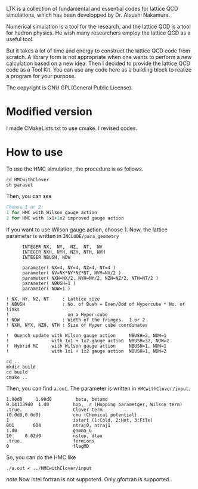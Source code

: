 LTK is a collection of fundamental and essential codes for lattice QCD simulations, which has been developped by Dr. Atsushi Nakamura.

Numerical simulation is a tool for the research, and the lattice QCD is a tool for hadron physics. He wish many researchers employ the lattice QCD as a useful tool.

But it takes a lot of time and energy to construct the lattice QCD code from scratch. A library form is not appropriate when one wants to perform a new calculation based on a new idea. Then I decided to provide the lattice QCD code as a Tool Kit. You can use any code here as a building block to realize a program for your purpose.

The copyright is GNU GPL(General Public License). 

# Modified version
I made CMakeLists.txt to use cmake. 
I revised codes. 

# How to use 
To use the HMC simulation, the procedure is as follows.
```
cd HMCwithClover
sh paraset
```
Then, you can see 
```fortran
Choose 1 or 2:
1 for HMC with Wilson gauge action
2 for HMC with 1x1+1x2 improved gauge action
```
If you want to use Wilson gauge action, choose 1. 
Now, the lattice parameter is written in ```INCLUDE/para_geometry```
```
      INTEGER NX,  NY,  NZ,  NT,  NV
      INTEGER NXH, NYH, NZH, NTH, NVH
      INTEGER NBUSH, NDW

      parameter( NX=4, NY=4, NZ=4, NT=4 )
      parameter( NV=NX*NY*NZ*NT, NVH=NV/2 )
      parameter( NXH=NX/2, NYH=NY/2, NZH=NZ/2, NTH=NT/2 )
      parameter( NBUSH=1 )       
      parameter( NDW=1 )        

! NX, NY, NZ, NT     : Lattice size
! NBUSH              : No. of Bush = Even/Odd of Hypercube * No. of links 
!                      on a Hyper-cube
! NDW                : Width of the fringes.  1 or 2
! NXH, NYX, NZH, NTH : Size of Hyper cube coordinates

!  Quench update with Wilson gauge action     NBUSH=2, NDW=1
!                with 1x1 + 1x2 gauge action  NBUSH=32, NDW=2
!  Hybrid MC     with Wilson gauge action     NBUSH=1, NDW=1
!                with 1x1 + 1x2 gauge action  NBUSH=1, NDW=2
```

```
cd ..
mkdir build
cd build
cmake ..
```
Then, you can find ```a.out```. 
The parameter is written in ```HMCwithClover/input```. 
```
1.90d0     1.90d0         beta, betamd
0.141139d0  1.d0         hop,  r (Hopping parametger, Wilson term)
.true.                   Clover term
(0.0d0,0.0d0)            cmu (Chemical potential)
1                        istart (1:Cold, 2:Hot, 3:File)
001       004            ntraj0, ntraj1 
1.d0                     gamma_G
10     0.02d0            nstep, dtau
.true.                   fermions
0                        flagMD
```

So, you can do the HMC like 
```
./a.out < ../HMCwithClover/input
```

*note* Now intel fortran is not suppoterd. Only gfortran is supported. 
